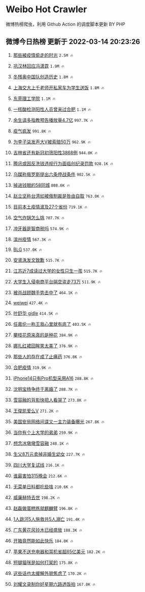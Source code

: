 # Weibo Hot Crawler 



微博热榜爬虫，利用 Github Action 的调度脚本更新 BY PHP 


## 微博今日热榜 更新于 2022-03-14 20:23:26 
1. [那些被疫情偷走的时光](https://s.weibo.com/weibo?q=%23%E9%82%A3%E4%BA%9B%E8%A2%AB%E7%96%AB%E6%83%85%E5%81%B7%E8%B5%B0%E7%9A%84%E6%97%B6%E5%85%89%23&Refer=top) `2.5M 🔥` 

1. [巩汉林回应冯潇霆](https://s.weibo.com/weibo?q=%23%E5%B7%A9%E6%B1%89%E6%9E%97%E5%9B%9E%E5%BA%94%E5%86%AF%E6%BD%87%E9%9C%86%23&Refer=top) `1.9M 🔥` 

1. [冬残奥中国队创造历史](https://s.weibo.com/weibo?q=%23%E5%86%AC%E6%AE%8B%E5%A5%A5%E4%B8%AD%E5%9B%BD%E9%98%9F%E5%88%9B%E9%80%A0%E5%8E%86%E5%8F%B2%23&Refer=top) `1.8M 🔥` 

1. [上海交大上千老师开私家车为学生送饭](https://s.weibo.com/weibo?q=%23%E4%B8%8A%E6%B5%B7%E4%BA%A4%E5%A4%A7%E4%B8%8A%E5%8D%83%E8%80%81%E5%B8%88%E5%BC%80%E7%A7%81%E5%AE%B6%E8%BD%A6%E4%B8%BA%E5%AD%A6%E7%94%9F%E9%80%81%E9%A5%AD%23&Refer=top) `1.8M 🔥` 

1. [东莞理工学院](https://s.weibo.com/weibo?q=%E4%B8%9C%E8%8E%9E%E7%90%86%E5%B7%A5%E5%AD%A6%E9%99%A2&Refer=top) `1.1M 🔥` 

1. [一核酸检测阳性人员曾来过合肥](https://s.weibo.com/weibo?q=%23%E4%B8%80%E6%A0%B8%E9%85%B8%E6%A3%80%E6%B5%8B%E9%98%B3%E6%80%A7%E4%BA%BA%E5%91%98%E6%9B%BE%E6%9D%A5%E8%BF%87%E5%90%88%E8%82%A5%23&Refer=top) `1.1M 🔥` 

1. [余生请多指教预告播放量4.7亿](https://s.weibo.com/weibo?q=%23%E4%BD%99%E7%94%9F%E8%AF%B7%E5%A4%9A%E6%8C%87%E6%95%99%E9%A2%84%E5%91%8A%E6%92%AD%E6%94%BE%E9%87%8F4.7%E4%BA%BF%23&Refer=top) `997.7K 🔥` 

1. [疫气疯发](https://s.weibo.com/weibo?q=%23%E7%96%AB%E6%B0%94%E7%96%AF%E5%8F%91%23&Refer=top) `991.8K 🔥` 

1. [为李子柒发声大V被索赔50万](https://s.weibo.com/weibo?q=%23%E4%B8%BA%E6%9D%8E%E5%AD%90%E6%9F%92%E5%8F%91%E5%A3%B0%E5%A4%A7V%E8%A2%AB%E7%B4%A2%E8%B5%9450%E4%B8%87%23&Refer=top) `962.9K 🔥` 

1. [吉林省还有新冠初筛阳性3868例](https://s.weibo.com/weibo?q=%23%E5%90%89%E6%9E%97%E7%9C%81%E8%BF%98%E6%9C%89%E6%96%B0%E5%86%A0%E5%88%9D%E7%AD%9B%E9%98%B3%E6%80%A73868%E4%BE%8B%23&Refer=top) `944.0K 🔥` 

1. [腾讯或因反洗钱违规行为面临创纪录罚款](https://s.weibo.com/weibo?q=%23%E8%85%BE%E8%AE%AF%E6%88%96%E5%9B%A0%E5%8F%8D%E6%B4%97%E9%92%B1%E8%BF%9D%E8%A7%84%E8%A1%8C%E4%B8%BA%E9%9D%A2%E4%B8%B4%E5%88%9B%E7%BA%AA%E5%BD%95%E7%BD%9A%E6%AC%BE%23&Refer=top) `928.1K 🔥` 

1. [乌媒称俄罗斯提出六条停战条件](https://s.weibo.com/weibo?q=%23%E4%B9%8C%E5%AA%92%E7%A7%B0%E4%BF%84%E7%BD%97%E6%96%AF%E6%8F%90%E5%87%BA%E5%85%AD%E6%9D%A1%E5%81%9C%E6%88%98%E6%9D%A1%E4%BB%B6%23&Refer=top) `902.5K 🔥` 

1. [掉进钱眼的58同城](https://s.weibo.com/weibo?q=%23%E6%8E%89%E8%BF%9B%E9%92%B1%E7%9C%BC%E7%9A%8458%E5%90%8C%E5%9F%8E%23&Refer=top) `808.6K 🔥` 

1. [赵立坚称台湾如被俄制裁是咎由自取](https://s.weibo.com/weibo?q=%23%E8%B5%B5%E7%AB%8B%E5%9D%9A%E7%A7%B0%E5%8F%B0%E6%B9%BE%E5%A6%82%E8%A2%AB%E4%BF%84%E5%88%B6%E8%A3%81%E6%98%AF%E5%92%8E%E7%94%B1%E8%87%AA%E5%8F%96%23&Refer=top) `763.0K 🔥` 

1. [目前本土疫情波及27个省份](https://s.weibo.com/weibo?q=%23%E7%9B%AE%E5%89%8D%E6%9C%AC%E5%9C%9F%E7%96%AB%E6%83%85%E6%B3%A2%E5%8F%8A27%E4%B8%AA%E7%9C%81%E4%BB%BD%23&Refer=top) `719.1K 🔥` 

1. [空气炸锅怎么挑](https://s.weibo.com/weibo?q=%23%E7%A9%BA%E6%B0%94%E7%82%B8%E9%94%85%E6%80%8E%E4%B9%88%E6%8C%91%23&Refer=top) `707.7K 🔥` 

1. [冲牙器是智商税吗](https://s.weibo.com/weibo?q=%23%E5%86%B2%E7%89%99%E5%99%A8%E6%98%AF%E6%99%BA%E5%95%86%E7%A8%8E%E5%90%97%23&Refer=top) `574.9K 🔥` 

1. [滨州疫情](https://s.weibo.com/weibo?q=%23%E6%BB%A8%E5%B7%9E%E7%96%AB%E6%83%85%23&Refer=top) `567.3K 🔥` 

1. [BLG](https://s.weibo.com/weibo?q=BLG&Refer=top) `537.0K 🔥` 

1. [安贤洙发文致歉](https://s.weibo.com/weibo?q=%23%E5%AE%89%E8%B4%A4%E6%B4%99%E5%8F%91%E6%96%87%E8%87%B4%E6%AD%89%23&Refer=top) `515.7K 🔥` 

1. [江苏近7成读过大学的女性只生一孩](https://s.weibo.com/weibo?q=%23%E6%B1%9F%E8%8B%8F%E8%BF%917%E6%88%90%E8%AF%BB%E8%BF%87%E5%A4%A7%E5%AD%A6%E7%9A%84%E5%A5%B3%E6%80%A7%E5%8F%AA%E7%94%9F%E4%B8%80%E5%AD%A9%23&Refer=top) `515.7K 🔥` 

1. [大学生入侵电商平台隔空盗走73万](https://s.weibo.com/weibo?q=%23%E5%A4%A7%E5%AD%A6%E7%94%9F%E5%85%A5%E4%BE%B5%E7%94%B5%E5%95%86%E5%B9%B3%E5%8F%B0%E9%9A%94%E7%A9%BA%E7%9B%97%E8%B5%B073%E4%B8%87%23&Refer=top) `511.9K 🔥` 

1. [被肖战顾魏手势击中了](https://s.weibo.com/weibo?q=%23%E8%A2%AB%E8%82%96%E6%88%98%E9%A1%BE%E9%AD%8F%E6%89%8B%E5%8A%BF%E5%87%BB%E4%B8%AD%E4%BA%86%23&Refer=top) `464.1K 🔥` 

1. [weiwei](https://s.weibo.com/weibo?q=weiwei&Refer=top) `427.4K 🔥` 

1. [叶舒华 gidle](https://s.weibo.com/weibo?q=%E5%8F%B6%E8%88%92%E5%8D%8E%20gidle&Refer=top) `414.5K 🔥` 

1. [任嘉伦一称王我心里就有底了](https://s.weibo.com/weibo?q=%23%E4%BB%BB%E5%98%89%E4%BC%A6%E4%B8%80%E7%A7%B0%E7%8E%8B%E6%88%91%E5%BF%83%E9%87%8C%E5%B0%B1%E6%9C%89%E5%BA%95%E4%BA%86%23&Refer=top) `403.5K 🔥` 

1. [攀枝花原来真的是种花](https://s.weibo.com/weibo?q=%23%E6%94%80%E6%9E%9D%E8%8A%B1%E5%8E%9F%E6%9D%A5%E7%9C%9F%E7%9A%84%E6%98%AF%E7%A7%8D%E8%8A%B1%23&Refer=top) `384.9K 🔥` 

1. [娜扎红裙回眸笑太美了](https://s.weibo.com/weibo?q=%23%E5%A8%9C%E6%89%8E%E7%BA%A2%E8%A3%99%E5%9B%9E%E7%9C%B8%E7%AC%91%E5%A4%AA%E7%BE%8E%E4%BA%86%23&Refer=top) `376.9K 🔥` 

1. [那些人的存在成了止痛药](https://s.weibo.com/weibo?q=%E9%82%A3%E4%BA%9B%E4%BA%BA%E7%9A%84%E5%AD%98%E5%9C%A8%E6%88%90%E4%BA%86%E6%AD%A2%E7%97%9B%E8%8D%AF&Refer=top) `376.8K 🔥` 

1. [合肥疫情](https://s.weibo.com/weibo?q=%23%E5%90%88%E8%82%A5%E7%96%AB%E6%83%85%23&Refer=top) `319.9K 🔥` 

1. [iPhone14只有Pro机型采用A16](https://s.weibo.com/weibo?q=%23iPhone14%E5%8F%AA%E6%9C%89Pro%E6%9C%BA%E5%9E%8B%E9%87%87%E7%94%A8A16%23&Refer=top) `288.8K 🔥` 

1. [沈明宝杨争终于离婚了](https://s.weibo.com/weibo?q=%23%E6%B2%88%E6%98%8E%E5%AE%9D%E6%9D%A8%E4%BA%89%E7%BB%88%E4%BA%8E%E7%A6%BB%E5%A9%9A%E4%BA%86%23&Refer=top) `288.7K 🔥` 

1. [雪容融的背影快把人看哭了](https://s.weibo.com/weibo?q=%23%E9%9B%AA%E5%AE%B9%E8%9E%8D%E7%9A%84%E8%83%8C%E5%BD%B1%E5%BF%AB%E6%8A%8A%E4%BA%BA%E7%9C%8B%E5%93%AD%E4%BA%86%23&Refer=top) `273.8K 🔥` 

1. [王俊凯爱么V](https://s.weibo.com/weibo?q=%23%E7%8E%8B%E4%BF%8A%E5%87%AF%E7%88%B1%E4%B9%88V%23&Refer=top) `271.2K 🔥` 

1. [美国安局网络间谍又一主力装备曝光](https://s.weibo.com/weibo?q=%23%E7%BE%8E%E5%9B%BD%E5%AE%89%E5%B1%80%E7%BD%91%E7%BB%9C%E9%97%B4%E8%B0%8D%E5%8F%88%E4%B8%80%E4%B8%BB%E5%8A%9B%E8%A3%85%E5%A4%87%E6%9B%9D%E5%85%89%23&Refer=top) `267.8K 🔥` 

1. [当你有个上大学的弟弟](https://s.weibo.com/weibo?q=%23%E5%BD%93%E4%BD%A0%E6%9C%89%E4%B8%AA%E4%B8%8A%E5%A4%A7%E5%AD%A6%E7%9A%84%E5%BC%9F%E5%BC%9F%23&Refer=top) `259.9K 🔥` 

1. [想念冰墩墩雪容融](https://s.weibo.com/weibo?q=%23%E6%83%B3%E5%BF%B5%E5%86%B0%E5%A2%A9%E5%A2%A9%E9%9B%AA%E5%AE%B9%E8%9E%8D%23&Refer=top) `248.1K 🔥` 

1. [生父8万元卖掉非婚生幼女](https://s.weibo.com/weibo?q=%23%E7%94%9F%E7%88%B68%E4%B8%87%E5%85%83%E5%8D%96%E6%8E%89%E9%9D%9E%E5%A9%9A%E7%94%9F%E5%B9%BC%E5%A5%B3%23&Refer=top) `227.7K 🔥` 

1. [四川大学复试线](https://s.weibo.com/weibo?q=%23%E5%9B%9B%E5%B7%9D%E5%A4%A7%E5%AD%A6%E5%A4%8D%E8%AF%95%E7%BA%BF%23&Refer=top) `216.1K 🔥` 

1. [谁最害怕315晚会](https://s.weibo.com/weibo?q=%23%E8%B0%81%E6%9C%80%E5%AE%B3%E6%80%95315%E6%99%9A%E4%BC%9A%23&Refer=top) `212.6K 🔥` 

1. [无菜单日料都吃些啥](https://s.weibo.com/weibo?q=%23%E6%97%A0%E8%8F%9C%E5%8D%95%E6%97%A5%E6%96%99%E9%83%BD%E5%90%83%E4%BA%9B%E5%95%A5%23&Refer=top) `210.6K 🔥` 

1. [威廉赫特去世](https://s.weibo.com/weibo?q=%23%E5%A8%81%E5%BB%89%E8%B5%AB%E7%89%B9%E5%8E%BB%E4%B8%96%23&Refer=top) `198.2K 🔥` 

1. [赵磊做蛋糕练就麒麟臂](https://s.weibo.com/weibo?q=%23%E8%B5%B5%E7%A3%8A%E5%81%9A%E8%9B%8B%E7%B3%95%E7%BB%83%E5%B0%B1%E9%BA%92%E9%BA%9F%E8%87%82%23&Refer=top) `196.8K 🔥` 

1. [1人跳河5人施救共5人溺亡](https://s.weibo.com/weibo?q=%231%E4%BA%BA%E8%B7%B3%E6%B2%B35%E4%BA%BA%E6%96%BD%E6%95%91%E5%85%B15%E4%BA%BA%E6%BA%BA%E4%BA%A1%23&Refer=top) `191.4K 🔥` 

1. [广东黄花风铃木已经盛放](https://s.weibo.com/weibo?q=%23%E5%B9%BF%E4%B8%9C%E9%BB%84%E8%8A%B1%E9%A3%8E%E9%93%83%E6%9C%A8%E5%B7%B2%E7%BB%8F%E7%9B%9B%E6%94%BE%23&Refer=top) `188.3K 🔥` 

1. [开箱竟然能如此快乐](https://s.weibo.com/weibo?q=%E5%BC%80%E7%AE%B1%E7%AB%9F%E7%84%B6%E8%83%BD%E5%A6%82%E6%AD%A4%E5%BF%AB%E4%B9%90&Refer=top) `184.0K 🔥` 

1. [苹果不送充电器和耳机省超65亿美元](https://s.weibo.com/weibo?q=%23%E8%8B%B9%E6%9E%9C%E4%B8%8D%E9%80%81%E5%85%85%E7%94%B5%E5%99%A8%E5%92%8C%E8%80%B3%E6%9C%BA%E7%9C%81%E8%B6%8565%E4%BA%BF%E7%BE%8E%E5%85%83%23&Refer=top) `182.2K 🔥` 

1. [短腿猫咪是如何打架的](https://s.weibo.com/weibo?q=%23%E7%9F%AD%E8%85%BF%E7%8C%AB%E5%92%AA%E6%98%AF%E5%A6%82%E4%BD%95%E6%89%93%E6%9E%B6%E7%9A%84%23&Refer=top) `175.8K 🔥` 

1. [这些话也太缓解外貌焦虑了](https://s.weibo.com/weibo?q=%23%E8%BF%99%E4%BA%9B%E8%AF%9D%E4%B9%9F%E5%A4%AA%E7%BC%93%E8%A7%A3%E5%A4%96%E8%B2%8C%E7%84%A6%E8%99%91%E4%BA%86%23&Refer=top) `170.2K 🔥` 

1. [刘耀文录制你好星期六路透饭拍](https://s.weibo.com/weibo?q=%23%E5%88%98%E8%80%80%E6%96%87%E5%BD%95%E5%88%B6%E4%BD%A0%E5%A5%BD%E6%98%9F%E6%9C%9F%E5%85%AD%E8%B7%AF%E9%80%8F%E9%A5%AD%E6%8B%8D%23&Refer=top) `167.0K 🔥` 

